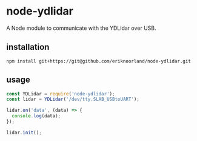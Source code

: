 # node-ydlidar
A Node module to communicate with the YDLidar over USB.

## installation
```
npm install git+https://git@github.com/eriknoorland/node-ydlidar.git
```

## usage
```javascript
const YDLidar = require('node-ydlidar');
const lidar = YDLidar('/dev/tty.SLAB_USBtoUART');

lidar.on('data', (data) => {
  console.log(data);
});

lidar.init();
```
